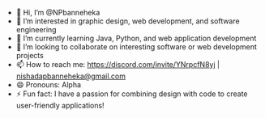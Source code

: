 - 👋 Hi, I’m @NPbanneheka
- 👀 I’m interested in graphic design, web development, and software engineering
- 🌱 I’m currently learning Java, Python, and web application development
- 💞️ I’m looking to collaborate on interesting software or web development projects
- 📫 How to reach me: https://discord.com/invite/YNrpcfN8yj | nishadapbanneheka@gmail.com
- 😄 Pronouns: Alpha
- ⚡ Fun fact: I have a passion for combining design with code to create user-friendly applications!

<!---
NPbanneheka/NPbanneheka is a ✨ special ✨ repository because its `README.md` (this file) appears on your GitHub profile.
You can click the Preview link to take a look at your changes.
--->
